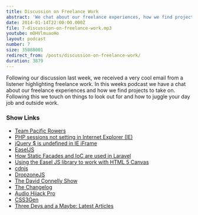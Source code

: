 ```yaml
---
title: Discussion on Freelance Work
abstract: 'We chat about our freelance experiences, how we find projects and what to look out for.'
date: 2014-01-14T22:00:00.000Z
file: 7-discussion-on-freelance-work.mp3
youtube: mOHVlmuaoHo
layout: podcast
number: 7
size: 35088001
redirect_from: /posts/discussion-on-freelance-work/
duration: 3879
---
```


Following our discussion last week, we received a very cool email from a listener highlighting freelance work.
In this weeks podcast we have a chat about our freelance experiences and how we find projects to take on.
Following this we touch on things to look out for and how to juggle your day job and outside work.

### Show Links

- [Team Pacific Rowers](http://pacificrowers.com/)
- [PHP sessions not setting in Internet Explorer (IE)](http://blog.fraser-hart.co.uk/php-sessions-not-setting-in-internet-explorer-ie/)
- [jQuery $ is undefined in IE iFrame](http://blog.fraser-hart.co.uk/jquery-is-undefined-in-ie-iframe/)
- [EaselJS](http://www.createjs.com/#!/EaselJS)
- [How Static Facades and IoC are used in Laravel](http://eddmann.com/posts/how-static-facades-and-ioc-are-used-in-laravel/)
- [Using the Easel JS library to work with HTML 5 Canvas](http://michaelbudd.org/tutorials/view/14/using-the-easel-js-library-to-work-with-html-5-canvas)
- [cdnjs](http://cdnjs.com/)
- [DropzoneJS](http://www.dropzonejs.com/)
- [The David Connelly Show](http://dcradionetwork.com/)
- [The Changelog](http://5by5.tv/changelog)
- [Audio Hijack Pro](http://www.rogueamoeba.com/audiohijackpro/)
- [CSS3Gen](http://css3gen.com/)
- [Three Devs and a Maybe: Latest Articles](http://threedevsandamaybe.com/articles/)
